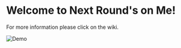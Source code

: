 # Welcome to Next Round's on Me!

For more information please click on the wiki.

![Demo](Next-Round-Demo.gif)
